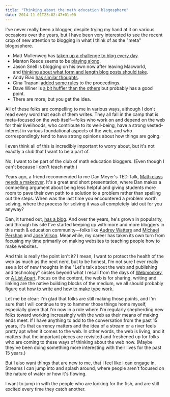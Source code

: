 ```yaml
---
title: "Thinking about the math education blogosphere"
date: 2014-11-01T23:02:47+01:00
---
```


I've never really been a blogger, despite trying my hand at it on various occasions over the years, but I have been very interested to see the recent crop of new attention to blogging in what I think of as the "meta" blogosphere.

<ul>
    <li>Matt Mullenweg has <a href="http://ma.tt/2014/10/streak/">taken up a challenge to blog every day</a>.</li>
    <li>Manton Reece seems to be <a href="http://www.manton.org/2014/10/blogging-every-day.html">playing along</a>.</li>
    <li>Jason Snell is blogging on his own now after leaving Macworld, and <a href="http://sixcolors.com/post/2014/10/bigger-than-a-tweet/">thinking about what form and length blog posts should take</a>.</li>
    <li>Andy Biao <a href="http://waxy.org/2014/10/middling/">has similar thoughts</a>.</li>
    <li>Gina Trapani <a href="http://scribbling.net/2014/10/16/short-form-blogging/">added some rules</a> to the proceedings.</li>
    <li>Dave Winer is <a href="http://scripting.com/2014/09/28/myManifestoForWebWriting.html">a bit huffier than the others</a> but probably has a good point.</li>
    <li>There are more, but you get the idea.</li>
</ul>

All of these folks are compelling to me in various ways, although I don't read every word that each of them writes. They all fall in the camp that is meta-focused on the web itself—folks who work on and depend on the web for their livelihoods, who contribute to its well-being, have a strong vested-interest in various foundational aspects of the web, and who correspondingly tend to have strong opinions about how things are going.

I even think all of this is incredibly important to worry about, but it's not exactly a club that I want to be a part of.

No, I want to be part of the club of math education bloggers. (Even though I can't because I don't teach math.)

Years ago, a friend recommended to me Dan Meyer's TED Talk, <a href="http://www.ted.com/talks/dan_meyer_math_curriculum_makeover">Math class needs a makeover</a>. It's a great and short presentation, where Dan makes a compelling argument about being less helpful and giving students more room to pave their own path to a solution to a problem rather than spelling out the steps. When was the last time you encountered a problem worth solving, where the process for solving it was all completely laid out for you anyway?

Dan, it turned out, <a href="http://blog.mrmeyer.com">has a blog</a>. And over the years, he's grown in popularity, and through his site I've started keeping up with more and more bloggers in this math &amp; education community—folks like <a href="http://www.hackeducation.com">Audrey Watters</a> and <a href="http://rationalexpressions.blogspot.com">Michael Pershan</a> and <a href="http://thejosevilson.com">José Vilson</a>. Meanwhile, my career has taken its own turn from focusing my time primarily on making websites to teaching people how to make websites.

And this is really the point isn't it? I mean, I want to protect the health of the web as much as the next nerd, but to be honest, I'm not sure I ever really see a lot of new thoughts in the "Let's talk about the web and publishing and technology" circles beyond what I recall from the days of <a href="https://web.archive.org/web/19990915092410/http://www.hotwired.com/webmonkey/98/07/index0a.html?tw=design">Webmonkey</a>, or <a href="http://alistapart.com/article/writing-for-the-web">A List Apart</a>. Focus on the content, the web is for sharing, writing and linking are the native building blocks of the medium, we all should probably figure out <a href="http://aworkinglibrary.com/reading/bird-by-bird/">how to write</a> and <a href="http://practicaltypography.com/typography-in-ten-minutes.html">how to make type work</a>.

Let me be clear: I'm glad that folks are still making those points, and I'm sure that I will continue to try to hammer those things home myself, especially given that I'm now in a role where I'm regularly shepherding new folks toward working increasingly with the web as their means of making ends meet. If I have anything to add to the conversation from the past 15 years, it's that currency matters and the idea of a stream or a river feels pretty apt when it comes to the web. In other words, the web is living, and it matters that the important pieces are revisited and freshened up for folks who are coming to these ways of thinking about the web now. (Maybe they've been doing something more interesting with their lives for the past 15 years.)

But I also want things that are new to me, that I feel like I can engage in. Streams I can jump into and splash around, where people aren't focused on the nature of water or how it's flowing.

I want to jump in with the people who are looking for the fish, and are still excited every time they catch another.
